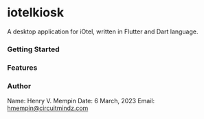 # iotelkiosk

A desktop application for iOtel, written in Flutter and Dart language.

### Getting Started


### Features



### Author
Name: Henry V. Mempin
Date: 6 March, 2023
Email: hmempin@circuitmindz.com